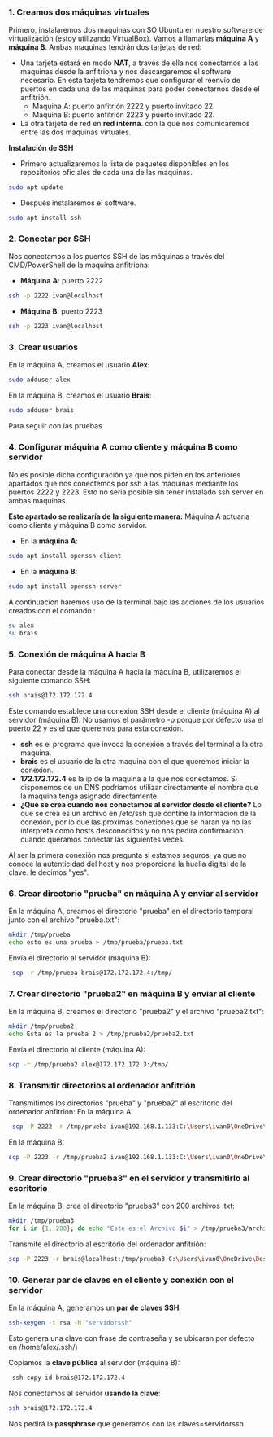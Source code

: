
### 1. Creamos dos máquinas virtuales
Primero, instalaremos dos maquinas con SO Ubuntu en nuestro software de virtualización (estoy utilizando VirtualBox). 
Vamos a llamarlas **máquina A** y **máquina B**.
Ambas maquinas tendrán dos tarjetas de red:

 - Una tarjeta estará en modo **NAT**, a través de ella nos conectamos a las maquinas desde la anfitriona y nos descargaremos el software necesario. En esta tarjeta tendremos que configurar el reenvío de puertos en cada una de las maquinas para poder conectarnos desde el anfitrión.
	 - Maquina A:  puerto anfitrión 2222 y puerto invitado 22.
	 -  Maquina B:  puerto anfitrión 2223 y puerto invitado 22.
 -  La otra tarjeta de red en **red interna**. con la que nos comunicaremos entre las dos maquinas virtuales.
 
 **Instalación de SSH**
 - Primero actualizaremos la lista de paquetes disponibles en los repositorios oficiales de cada una de las maquinas.  
 ```bash
sudo apt update
```
 - Después instalaremos el software.
  ```bash
 sudo apt install ssh
```

### 2. Conectar por SSH
Nos conectamos a los puertos SSH de las máquinas a través del CMD/PowerShell de la maquina anfitriona:
- **Máquina A**: puerto 2222
```bash
ssh -p 2222 ivan@localhost
```
- **Máquina B**: puerto 2223
```bash
ssh -p 2223 ivan@localhost
```

### 3. Crear usuarios
En la máquina A, creamos el usuario **Alex**:
```bash
sudo adduser alex
```

En la máquina B, creamos el usuario **Brais**:
```bash
sudo adduser brais
```
Para seguir con las pruebas 

### 4. Configurar máquina A como cliente y máquina B como servidor
No es posible dicha configuración ya que nos piden en los anteriores apartados que nos conectemos por ssh a las maquinas mediante los puertos 2222 y 2223. Esto no seria posible sin tener instalado ssh server en ambas maquinas.

**Este apartado se realizaría de la siguiente manera:**
Máquina A actuaría como cliente y máquina B como servidor.
- En la **máquina A**:
```bash
sudo apt install openssh-client
```
- En la **máquina B**:
```bash
sudo apt install openssh-server
```
A continuacion haremos uso de la terminal bajo las acciones de los usuarios creados con el comando :
```bash
su alex
su brais
```
### 5. Conexión de máquina A hacia B
Para conectar desde la máquina A hacia la máquina B, utilizaremos el siguiente comando SSH:
```bash
ssh brais@172.172.172.4 
```
Este comando establece una conexión SSH desde el cliente (máquina A) al servidor (máquina B). No usamos el parámetro -p porque por defecto usa el puerto 22 y es el que queremos para esta conexión.
- **ssh** es el programa que invoca la conexión a través del terminal a la otra maquina. 
- **brais** es el usuario de la otra maquina con el que queremos iniciar la conexión.
- **172.172.172.4** es la ip de la maquina a la que nos conectamos. Si disponemos de un DNS podríamos utilizar directamente el nombre que la maquina tenga asignado directamente.
- **¿Qué se crea cuando nos conectamos al servidor desde el cliente?** Lo que se crea es un archivo en /etc/ssh que contine la informacion de la conexion, por lo que las proximas conexiones que se haran ya no las interpreta como hosts desconocidos y no nos pedira confirmacion cuando queramos conectar las siguientes veces.


Al ser la primera conexión nos pregunta si estamos seguros, ya que no conoce la autenticidad del host y nos proporciona la huella digital de la clave. le decimos "yes".


### 6. Crear directorio "prueba" en máquina A y enviar al servidor
En la máquina A, creamos el directorio "prueba" en el directorio temporal junto con el archivo "prueba.txt":
```bash
mkdir /tmp/prueba
echo esto es una prueba > /tmp/prueba/prueba.txt
```
Envía el directorio al servidor (máquina B):
```bash
 scp -r /tmp/prueba brais@172.172.172.4:/tmp/
```

### 7. Crear directorio "prueba2" en máquina B y enviar al cliente
En la máquina B, creamos el directorio "prueba2" y el archivo "prueba2.txt":
```bash
mkdir /tmp/prueba2
echo Esta es la prueba 2 > /tmp/prueba2/prueba2.txt
```
Envía el directorio al cliente (máquina A):
```bash
scp -r /tmp/prueba2 alex@172.172.172.3:/tmp/
```

### 8. Transmitir directorios al ordenador anfitrión
Transmitimos los directorios "prueba" y "prueba2" al escritorio del ordenador anfitrión:
En la máquina A:
```bash
 scp -P 2222 -r /tmp/prueba ivan@192.168.1.133:C:\Users\ivan0\OneDrive\Desktop
 ```
 En la máquina B:
 ```bash
 scp -P 2223 -r /tmp/prueba2 ivan@192.168.1.133:C:\Users\ivan0\OneDrive\Desktop
```

### 9. Crear directorio "prueba3" en el servidor y transmitirlo al escritorio
En la máquina B, crea el directorio "prueba3" con 200 archivos .txt:
```bash
mkdir /tmp/prueba3
for i in {1..200}; do echo "Este es el Archivo $i" > /tmp/prueba3/archivo$i.txt; done
```
Transmite el directorio al escritorio del ordenador anfitrión:
 ```bash
 scp -P 2223 -r brais@localhost:/tmp/prueba3 C:\Users\ivan0\OneDrive\Desktop
```

### 10. Generar par de claves en el cliente y conexión con el servidor
En la máquina A, generamos un **par de claves SSH**:
```bash
ssh-keygen -t rsa -N "servidorssh"
```
Esto genera una clave con frase de contraseña y se ubicaran por defecto en /home/alex/.ssh/)

Copiamos la **clave pública** al servidor (máquina B):
```bash
 ssh-copy-id brais@172.172.172.4
```
Nos conectamos al servidor **usando la clave**:
```bash
ssh brais@172.172.172.4
```
Nos pedirá la **passphrase** que generamos con las claves=servidorssh
